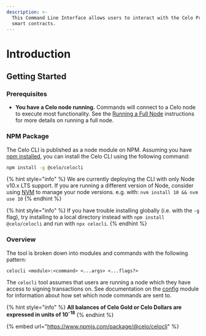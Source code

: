 ```yaml
---
description: >-
  This Command Line Interface allows users to interact with the Celo Protocol
  smart contracts.
---
```


# Introduction

## Getting Started

### **Prerequisites**

- **You have a Celo node running.** Commands will connect to a Celo node to execute most functionality. See the [Running a Full Node](../getting-started/running-a-full-node.md) instructions for more details on running a full node.

### NPM Package

The Celo CLI is published as a node module on NPM. Assuming you have [npm installed](https://www.npmjs.com/get-npm), you can install the Celo CLI using the following command:

```bash
npm install -g @celo/celocli
```

{% hint style="info" %}
We are currently deploying the CLI with only Node v10.x LTS support. If you are running a different version of Node, consider using [NVM](https://github.com/nvm-sh/nvm#installation-and-update) to manage your node versions. e.g. with: `nvm install 10 && nvm use 10`
{% endhint %}

{% hint style="info" %}
If you have trouble installing globally (i.e. with the `-g` flag), try installing to a local directory instead with `npm install @celo/celocli` and run with `npx celocli`.
{% endhint %}

### Overview

The tool is broken down into modules and commands with the following pattern:

```text
celocli <module>:<command> <...args> <...flags?>
```

The `celocli` tool assumes that users are running a node which they have access to signing transactions on.
See documentation on the [config](./config.md) module for information about how set which node commands are sent to.

{% hint style="info" %}
**All balances of Celo Gold or Celo Dollars are expressed in units of 10<sup>-18</sup>**
{% endhint %}

{% embed url="https://www.npmjs.com/package/@celo/celocli" %}
